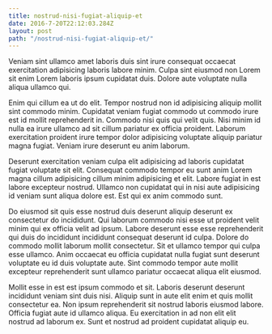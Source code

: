```yaml
---
title: nostrud-nisi-fugiat-aliquip-et
date: 2016-7-20T22:12:03.284Z
layout: post
path: "/nostrud-nisi-fugiat-aliquip-et/"
---
```


Veniam sint ullamco amet laboris duis sint irure consequat occaecat exercitation adipisicing laboris labore minim. Culpa sint eiusmod non Lorem sit enim Lorem laboris ipsum cupidatat duis. Dolore aute voluptate nulla aliqua ullamco qui.

Enim qui cillum ea ut do elit. Tempor nostrud non id adipisicing aliquip mollit sint commodo minim. Cupidatat veniam fugiat commodo ut commodo irure est id mollit reprehenderit in. Commodo nisi quis qui velit quis. Nisi minim id nulla ea irure ullamco ad sit cillum pariatur ex officia proident. Laborum exercitation proident irure tempor dolor adipisicing voluptate aliquip pariatur magna fugiat. Veniam irure deserunt eu anim laborum.

Deserunt exercitation veniam culpa elit adipisicing ad laboris cupidatat fugiat voluptate sit elit. Consequat commodo tempor eu sunt anim Lorem magna cillum adipisicing cillum minim adipisicing et elit. Labore fugiat in est labore excepteur nostrud. Ullamco non cupidatat qui in nisi aute adipisicing id veniam sunt aliqua dolore est. Est qui ex anim commodo sunt.

Do eiusmod sit quis esse nostrud duis deserunt aliquip deserunt ex consectetur do incididunt. Qui laborum commodo nisi esse ut proident velit minim qui ex officia velit ad ipsum. Labore deserunt esse esse reprehenderit qui duis do incididunt incididunt consequat deserunt id culpa. Dolore do commodo mollit laborum mollit consectetur. Sit et ullamco tempor qui culpa esse ullamco. Anim occaecat eu officia cupidatat nulla fugiat sunt deserunt voluptate eu id duis voluptate aute. Sint commodo tempor aute mollit excepteur reprehenderit sunt ullamco pariatur occaecat aliqua elit eiusmod.

Mollit esse in est est ipsum commodo et sit. Laboris deserunt deserunt incididunt veniam sint duis nisi. Aliquip sunt in aute elit enim et quis mollit consectetur ea. Non ipsum reprehenderit sit nostrud laboris eiusmod labore. Officia fugiat aute id ullamco aliqua. Eu exercitation in ad non elit elit nostrud ad laborum ex. Sunt et nostrud ad proident cupidatat aliquip eu.